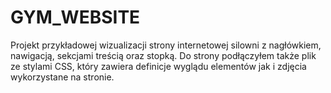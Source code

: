 # GYM_WEBSITE
Projekt przykładowej wizualizacji strony internetowej silowni z nagłówkiem, nawigacją, sekcjami treścią oraz stopką. Do strony podłączyłem także plik ze stylami CSS, który zawiera definicje wyglądu elementów jak i zdjęcia wykorzystane na stronie.
